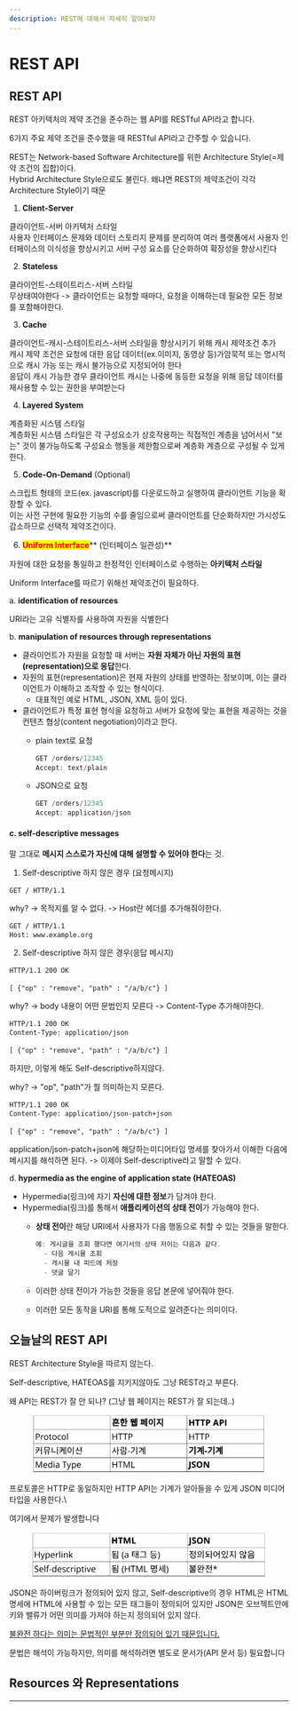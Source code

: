 ```yaml
---
description: REST에 대해서 자세히 알아보자
---
```


# REST API

## REST API

REST 아키텍처의 제약 조건을 준수하는 웹 API를 RESTful API라고 합니다.

6가지 주요 제약 조건을 준수했을 때 RESTful API라고 간주할 수 있습니다.

REST는 Network-based Software Architecture를 위한 Architecture Style(=제약 조건의 집합)이다.\
Hybrid Architecture Style으로도 불린다. 왜냐면 REST의 제약조건이 각각 Architecture Style이기 때문

1. **Client-Server**

클라이언트-서버 아키텍처 스타일\
사용자 인터페이스 문제와 데이터 스토리지 문제를 분리하여 여러 플랫폼에서 사용자 인터페이스의 이식성을 향상시키고 서버 구성 요소를 단순화하여 확장성을 향상시킨다

2. **Stateless**&#x20;

클라이언트-스테이트리스-서버 스타일\
무상태여야한다 -> 클라이언트는 요청할 때마다, 요청을 이해하는데 필요한 모든 정보를 포함해야한다.

3. **Cache**&#x20;

클라이언트-캐시-스테이트리스-서버 스타일을 향상시키기 위해 캐시 제약조건 추가\
캐시 제약 조건은 요청에 대한 응답 데이터(ex.이미지, 동영상 등)가암묵적 또는 명시적으로 캐시 가능 또는 캐시 불가능으로 지정되어야 한다\
응답이 캐시 가능한 경우 클라이언트 캐시는 나중에 동등한 요청을 위해 응답 데이터를 재사용할 수 있는 권한을 부여받는다

4. **Layered System**

계층화된 시스템 스타일\
계층화된 시스템 스타일은 각 구성요소가 상호작용하는 직접적인 계층을 넘어서서 "보는" 것이 불가능하도록 구성요소 행동을 제한함으로써 계층화 계층으로 구성될 수 있게 한다.

5. **Code-On-Demand** (Optional)

스크립트 형태의 코드(ex. javascript)를 다운로드하고 실행하여 클라이언트 기능을 확장할 수 있다.\
이는 사전 구현에 필요한 기능의 수를 줄임으로써 클라이언트를 단순화하지만 가시성도 감소하므로 선택적 제약조건이다.

6. <mark style="color:red;">**Uniform Interface**</mark>** (인터페이스 일관성)**

자원에 대한 요청을 통일하고 한정적인 인터페이스로 수행하는 **아키텍처 스타일**

Uniform Interface를 따르기 위해선 제약조건이 필요하다.

a. **identification of resources**

URI라는 고유 식별자를 사용하여 자원을 식별한다

b. **manipulation of resources through representations**

* 클라이언트가 자원을 요청할 때 서버는 **자원 자체가 아닌 자원의 표현(representation)으로 응답**한다.
* 자원의 표현(representation)은 현재 자원의 상태를 반영하는 정보이며, 이는 클라이언트가 이해하고 조작할 수 있는 형식이다.
  * 대표적인 예로 HTML, JSON, XML 등이 있다.
* 클라이언트가 특정 표현 형식을 요청하고 서버가 요청에 맞는 표현을 제공하는 것을 컨텐츠 협상(content negotiation)이라고 한다.
  *   plain text로 요청

      ```jsx
      GET /orders/12345
      Accept: text/plain
      ```
  *   JSON으로 요청

      ```jsx
      GET /orders/12345
      Accept: application/json
      ```

#### c. **self-descriptive messages**

말 그대로 **메시지 스스로가 자신에 대해 설명할 수 있어야 한다**는 것.

1. Self-descriptive 하지 않은 경우 (요청메시지)

```
GET / HTTP/1.1
```

why? -> 목적지를 알 수 없다. -> Host란 헤더를 추가해줘야한다.

```http
GET / HTTP/1.1
Host: www.example.org
```

2. Self-descriptive 하지 않은 경우(응답 메시지)

```http
HTTP/1.1 200 OK

[ {"op" : "remove", "path" : "/a/b/c"} ] 
```

why? -> body 내용이 어떤 문법인지 모른다 -> Content-Type 추가해야한다.

```http
HTTP/1.1 200 OK
Content-Type: application/json

[ {"op" : "remove", "path" : "/a/b/c"} ] 
```

하지만, 이렇게 해도 Self-descriptive하지않다.

why? -> "op", "path"가 뭘 의미하는지 모른다.

```http
HTTP/1.1 200 OK
Content-Type: application/json-patch+json

[ {"op" : "remove", "path" : "/a/b/c"} ] 
```

application/json-patch+json에 해당하는미디어타입 명세를 찾아가서 이해한 다음에 메시지를 해석하면 된다. -> 이제야 Self-descriptive라고 말할 수 있다.

d. **hypermedia as the engine of application state (HATEOAS)**

* Hypermedia(링크)에 자기 **자신에 대한 정보**가 담겨야 한다.
* Hypermedia(링크)를 통해서 **애플리케이션의 상태 전이**가 가능해야 한다.
  *   **상태 전이**란 해당 URI에서 사용자가 다음 행동으로 취할 수 있는 것들을 말한다.

      ```jsx
      예: 게시글을 조회 했다면 여기서의 상태 저이는 다음과 같다.
      	- 다음 게시물 조회
      	- 게시물 내 피드에 저장
      	- 댓글 달기
      ```
  * 이러한 상태 전이가 가능한 것들을 응답 본문에 넣어줘야 한다.
  * 이러한 모든 동작을 URI를 통해 도적으로 알려준다는 의미이다.

## 오늘날의 REST API

REST Architecture Style을 따르지 않는다.

Self-descriptive, HATEOAS를 지키지않아도 그냥 REST라고 부른다.

왜 API는 REST가 잘 안 되나?  (그냥 웹 페이지는 REST가 잘 되는데..)

<figure><img src="../../.gitbook/assets/비교1.PNG" alt=""><figcaption></figcaption></figure>

프로토콜은 HTTP로 동일하지만 HTTP API는 기계가 알아들을 수 있게 JSON 미디어 타입을 사용한다.\


여기에서 문제가 발생합니다

<figure><img src="../../.gitbook/assets/비교2.PNG" alt=""><figcaption></figcaption></figure>

JSON은 하이버링크가 정의되어 있지 않고, Self-descriptive의 경우 HTML은 HTML 명세에 HTML에 사용할 수 있는 모든 태그들이 정의되어 있지만 JSON은 오브젝트안에 키와 밸류가 어떤 의미를 가져야 하는지 정의되어 있지 않다.

[불완전 하다는 의미는 문법적인 부분만 정의되어 있기 때문입니다.](rest-api.md#c.-self-descriptive-messages)

문법은 해석이 가능하지만, 의미를 해석하려면 별도로 문서가(API 문서 등) 필요합니다

## **Resources** 와 Representations

****
